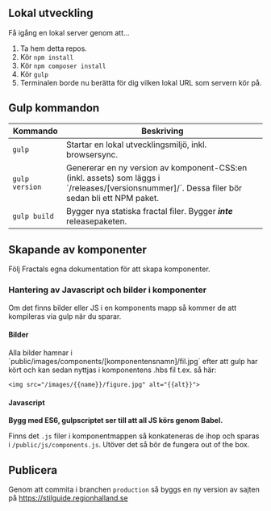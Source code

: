 ## Lokal utveckling

Få igång en lokal server genom att...

1. Ta hem detta repos.
1. Kör `npm install`
2. Kör `npm composer install`
2. Kör `gulp`
3. Terminalen borde nu berätta för dig vilken lokal URL som servern kör på.

## Gulp kommandon

|Kommando|Beskriving|
|--------|----------|
|`gulp`| Startar en lokal utvecklingsmiljö, inkl. browsersync.|
|`gulp version`| Genererar en ny version av komponent-CSS:en (inkl. assets) som läggs i ´/releases/[versionsnummer]/´. Dessa filer bör sedan bli ett NPM paket.|
|`gulp build`| Bygger nya statiska fractal filer. Bygger ***inte*** releasepaketen. |

## Skapande av komponenter

Följ Fractals egna dokumentation för att skapa komponenter.


### Hantering av Javascript och bilder i komponenter
Om det finns bilder eller JS i en komponents mapp så kommer de att kompileras via gulp när du sparar.

#### Bilder
Alla bilder hamnar i ´public/images/components/[komponentensnamn]/fil.jpg´ efter att gulp har kört och kan sedan nyttjas i komponentens .hbs fil t.ex. så här:

`<img src="/images/{{name}}/figure.jpg" alt="{{alt}}">`


#### Javascript

**Bygg med ES6, gulpscriptet ser till att all JS körs genom Babel.**

Finns det `.js` filer i komponentmappen så konkateneras de ihop och sparas i `/public/js/components.js`. Utöver det så bör de fungera out of the box.

## Publicera
Genom att commita i branchen `production` så byggs en ny version av sajten på https://stilguide.regionhalland.se
